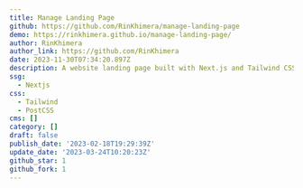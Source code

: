 ```yaml
---
title: Manage Landing Page
github: https://github.com/RinKhimera/manage-landing-page
demo: https://rinkhimera.github.io/manage-landing-page/
author: RinKhimera
author_link: https://github.com/RinKhimera
date: 2023-11-30T07:34:20.897Z
description: A website landing page built with Next.js and Tailwind CSS
ssg:
  - Nextjs
css:
  - Tailwind
  - PostCSS
cms: []
category: []
draft: false
publish_date: '2023-02-18T19:29:39Z'
update_date: '2023-03-24T10:20:23Z'
github_star: 1
github_fork: 1
---
```


